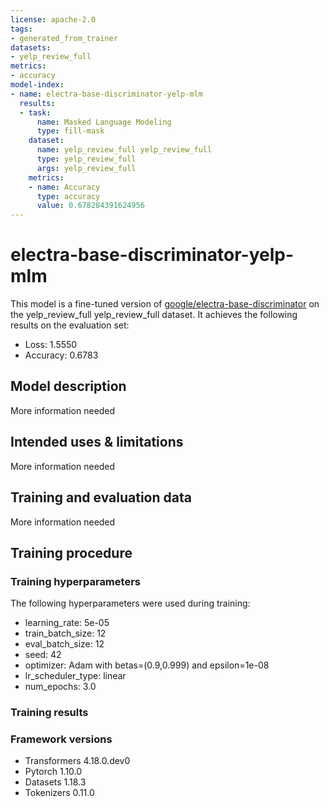 ```yaml
---
license: apache-2.0
tags:
- generated_from_trainer
datasets:
- yelp_review_full
metrics:
- accuracy
model-index:
- name: electra-base-discriminator-yelp-mlm
  results:
  - task:
      name: Masked Language Modeling
      type: fill-mask
    dataset:
      name: yelp_review_full yelp_review_full
      type: yelp_review_full
      args: yelp_review_full
    metrics:
    - name: Accuracy
      type: accuracy
      value: 0.678284391624956
---
```


<!-- This model card has been generated automatically according to the information the Trainer had access to. You
should probably proofread and complete it, then remove this comment. -->

# electra-base-discriminator-yelp-mlm

This model is a fine-tuned version of [google/electra-base-discriminator](https://huggingface.co/google/electra-base-discriminator) on the yelp_review_full yelp_review_full dataset.
It achieves the following results on the evaluation set:
- Loss: 1.5550
- Accuracy: 0.6783

## Model description

More information needed

## Intended uses & limitations

More information needed

## Training and evaluation data

More information needed

## Training procedure

### Training hyperparameters

The following hyperparameters were used during training:
- learning_rate: 5e-05
- train_batch_size: 12
- eval_batch_size: 12
- seed: 42
- optimizer: Adam with betas=(0.9,0.999) and epsilon=1e-08
- lr_scheduler_type: linear
- num_epochs: 3.0

### Training results



### Framework versions

- Transformers 4.18.0.dev0
- Pytorch 1.10.0
- Datasets 1.18.3
- Tokenizers 0.11.0
